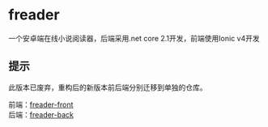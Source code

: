 # freader
一个安卓端在线小说阅读器，后端采用.net core 2.1开发，前端使用Ionic v4开发

## 提示
此版本已废弃，重构后的新版本前后端分别迁移到单独的仓库。

前端：[freader-front](https://github.com/mattuylee/freader-front/)  
后端：[freader-back](https://github.com/mattuylee/freader-back/)
